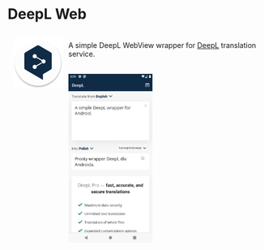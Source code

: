 # DeepL Web #

<img src="https://github.com/vshkl/deepl-web/blob/main/app/src/main/res/mipmap-xxxhdpi/ic_launcher_round.png" align="left" width="100" hspace="10" vspace="10">

<br>A simple DeepL WebView wrapper for [DeepL](https://www.deepl.com/translator) translation service.<br>

<br>
<img src="https://github.com/vshkl/deepl-web/blob/main/screenshots/screenshot_001.png" width="33%" >
